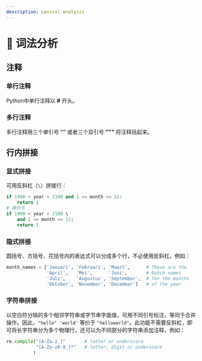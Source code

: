 ```yaml
---
description: Lexical analysis
---
```


# 🤣 词法分析

## 注释

### 单行注释

Python中单行注释以 **#** 开头。

### 多行注释

多行注释用三个单引号 **'''** 或者三个双引号 **"""** 将注释括起来。

## 行内拼接

### 显式拼接

可用反斜杠（`\`）拼接行：

```python
if 1900 < year < 2100 and 1 <= month <= 12:
    return 1
# 等价于
if 1900 < year < 2100 \ 
    and 1 <= month <= 12:
    return 1
```

### 隐式拼接

圆括号、方括号、花括号内的表达式可以分成多个行，不必使用反斜杠。例如：

```python
month_names = ['Januari', 'Februari', 'Maart',      # These are the
               'April',   'Mei',      'Juni',       # Dutch names
               'Juli',    'Augustus', 'September',  # for the months
               'Oktober', 'November', 'December']   # of the year
```

### 字符串拼接

以空白符分隔的多个相邻字符串或字节串字面值，可用不同引号标注，等同于合并操作。因此，`"hello" 'world'` 等价于 `"helloworld"`。此功能不需要反斜杠，即可将长字符串分为多个物理行，还可以为不同部分的字符串添加注释，例如：

```python
re.compile("[A-Za-z_]"       # letter or underscore
           "[A-Za-z0-9_]*"   # letter, digit or underscore
          )
```

